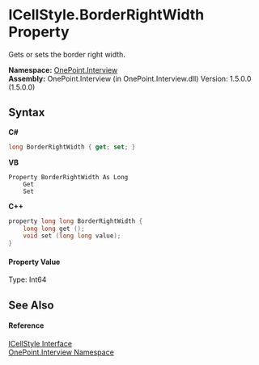 # ICellStyle.BorderRightWidth Property 
 

Gets or sets the border right width.

**Namespace:**&nbsp;<a href="N_OnePoint_Interview">OnePoint.Interview</a><br />**Assembly:**&nbsp;OnePoint.Interview (in OnePoint.Interview.dll) Version: 1.5.0.0 (1.5.0.0)

## Syntax

**C#**<br />
``` C#
long BorderRightWidth { get; set; }
```

**VB**<br />
``` VB
Property BorderRightWidth As Long
	Get
	Set
```

**C++**<br />
``` C++
property long long BorderRightWidth {
	long long get ();
	void set (long long value);
}
```


#### Property Value
Type: Int64

## See Also


#### Reference
<a href="T_OnePoint_Interview_ICellStyle">ICellStyle Interface</a><br /><a href="N_OnePoint_Interview">OnePoint.Interview Namespace</a><br />